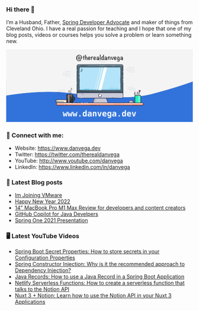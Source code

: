 ### Hi there 👋

I’m a Husband, Father, [Spring Developer Advocate](https://tanzu.vmware.com/developer/advocates/) and maker of things from Cleveland Ohio. I have a real passion for teaching and I hope that one of my blog posts, videos or courses helps you solve a problem or learn something new.

![Profile Header](./github_profile_header.png)

### 🤝 Connect with me:

- Website: https://www.danvega.dev
- Twitter: https://twitter.com/therealdanvega
- YouTube: http://www.youtube.com/danvega
- LinkedIn: https://www.linkedin.com/in/danvega

### 📝 Latest Blog posts

<!-- BLOG-POST-LIST:START -->
- [Im Joining VMware](https://www.danvega.dev/blog/2022/01/24/undefined)
- [Happy New Year 2022](https://www.danvega.dev/blog/2022/01/01/happy-new-year-2022)
- [14&quot; MacBook Pro M1 Max Review for developers and content creators](https://www.danvega.dev/blog/2021/11/15/macbook-pro-m1-max-review)
- [GitHub Copilot for Java Develpers](https://www.danvega.dev/blog/2021/11/08/github-copilot-java-developers)
- [Spring One 2021 Presentation](https://www.danvega.dev/blog/2021/08/30/spring-one-2021)
<!-- BLOG-POST-LIST:END -->

### 🖥 Latest YouTube Videos

<!-- YOUTUBE:START -->
- [Spring Boot Secret Properties: How to store secrets in your Configuration Properties](https://www.youtube.com/watch?v=PmGLn3ua_lU)
- [Spring Constructor Injection: Why is it the recommended approach to Dependency Injection?](https://www.youtube.com/watch?v=aX-bgylmprA)
- [Java Records: How to use a Java Record in a Spring Boot Application](https://www.youtube.com/watch?v=3NshiQIy7p4)
- [Netlify Serverless Functions: How to create a serverless function that talks to the Notion API](https://www.youtube.com/watch?v=A-b1ZdlNbww)
- [Nuxt 3 + Notion: Learn how to use the Notion API in your Nuxt 3 Applications](https://www.youtube.com/watch?v=JvNhGu5ELgs)
<!-- YOUTUBE:END -->
